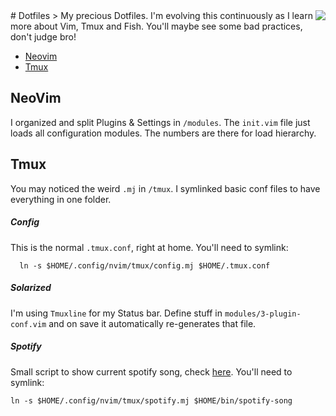 <img src="http://i.imgur.com/MGJ4Xg7t.png" align="right" />
# Dotfiles
> My precious Dotfiles. I'm evolving this continuously as I learn more about Vim, Tmux and Fish. You'll maybe see some bad practices, don't judge bro!

- [Neovim](#neovim)
- [Tmux](#tmux)


## NeoVim

I organized and split Plugins & Settings in `/modules`.
The `init.vim` file just loads all configuration modules.
The numbers are there for load hierarchy.

## Tmux

You may noticed the weird `.mj` in `/tmux`. I symlinked basic conf files
to have everything in one folder.

##### Config

This is the normal `.tmux.conf`, right at home. You'll need to symlink:

```
  ln -s $HOME/.config/nvim/tmux/config.mj $HOME/.tmux.conf
```

##### Solarized

I'm using `Tmuxline` for my Status bar. Define stuff in `modules/3-plugin-conf.vim`
and on save it automatically re-generates that file.

##### Spotify

Small script to show current spotify song, check [here](tmux/spotify.mj). You'll need to symlink:

```
ln -s $HOME/.config/nvim/tmux/spotify.mj $HOME/bin/spotify-song
```
